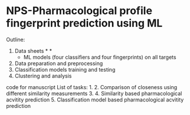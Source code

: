 # NPS-Pharmacological profile fingerprint prediction using ML
Outline:
1. Data sheets
   *
   *
   * ML models (four classifiers and four fingerprints) on all targets
2. Data preparation and preprocessing
3. Classification models training and testing
4. Clustering and analysis


code for manuscript
List of tasks:
1. 
2. Comparison of closeness using different similarity measurements
3. 
4. Similarity based pharmacological acvitity prediction
5. Classification model based pharmacological acvitity prediction
